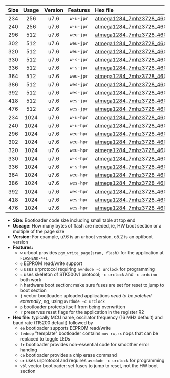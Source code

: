 |Size|Usage|Version|Features|Hex file|
|:-:|:-:|:-:|:-:|:--|
|234|256|u7.6|`w-u-jpr`|[atmega1284_7mhz3728_460800bps_ur_vbl.hex](https://raw.githubusercontent.com/stefanrueger/urboot/main//atmega1284_7mhz3728_460800bps_ur_vbl.hex)|
|240|256|u7.6|`w-u-jpr`|[atmega1284_7mhz3728_460800bps_lednop_ur_vbl.hex](https://raw.githubusercontent.com/stefanrueger/urboot/main//atmega1284_7mhz3728_460800bps_lednop_ur_vbl.hex)|
|296|512|u7.6|`weu-jpr`|[atmega1284_7mhz3728_460800bps_ee_ur_vbl.hex](https://raw.githubusercontent.com/stefanrueger/urboot/main//atmega1284_7mhz3728_460800bps_ee_ur_vbl.hex)|
|302|512|u7.6|`weu-jpr`|[atmega1284_7mhz3728_460800bps_ee_lednop_ur_vbl.hex](https://raw.githubusercontent.com/stefanrueger/urboot/main//atmega1284_7mhz3728_460800bps_ee_lednop_ur_vbl.hex)|
|320|512|u7.6|`weu-jpr`|[atmega1284_7mhz3728_460800bps_ee_lednop_fr_ur_vbl.hex](https://raw.githubusercontent.com/stefanrueger/urboot/main//atmega1284_7mhz3728_460800bps_ee_lednop_fr_ur_vbl.hex)|
|330|512|u7.6|`w-s-jpr`|[atmega1284_7mhz3728_460800bps_vbl.hex](https://raw.githubusercontent.com/stefanrueger/urboot/main//atmega1284_7mhz3728_460800bps_vbl.hex)|
|336|512|u7.6|`w-s-jpr`|[atmega1284_7mhz3728_460800bps_lednop_vbl.hex](https://raw.githubusercontent.com/stefanrueger/urboot/main//atmega1284_7mhz3728_460800bps_lednop_vbl.hex)|
|364|512|u7.6|`weu-jpr`|[atmega1284_7mhz3728_460800bps_ee_lednop_fr_ce_ur_vbl.hex](https://raw.githubusercontent.com/stefanrueger/urboot/main//atmega1284_7mhz3728_460800bps_ee_lednop_fr_ce_ur_vbl.hex)|
|386|512|u7.6|`wes-jpr`|[atmega1284_7mhz3728_460800bps_ee_vbl.hex](https://raw.githubusercontent.com/stefanrueger/urboot/main//atmega1284_7mhz3728_460800bps_ee_vbl.hex)|
|392|512|u7.6|`wes-jpr`|[atmega1284_7mhz3728_460800bps_ee_lednop_vbl.hex](https://raw.githubusercontent.com/stefanrueger/urboot/main//atmega1284_7mhz3728_460800bps_ee_lednop_vbl.hex)|
|418|512|u7.6|`wes-jpr`|[atmega1284_7mhz3728_460800bps_ee_lednop_fr_vbl.hex](https://raw.githubusercontent.com/stefanrueger/urboot/main//atmega1284_7mhz3728_460800bps_ee_lednop_fr_vbl.hex)|
|476|512|u7.6|`wes-jpr`|[atmega1284_7mhz3728_460800bps_ee_lednop_fr_ce_vbl.hex](https://raw.githubusercontent.com/stefanrueger/urboot/main//atmega1284_7mhz3728_460800bps_ee_lednop_fr_ce_vbl.hex)|
|234|1024|u7.6|`w-u-hpr`|[atmega1284_7mhz3728_460800bps_ur.hex](https://raw.githubusercontent.com/stefanrueger/urboot/main//atmega1284_7mhz3728_460800bps_ur.hex)|
|240|1024|u7.6|`w-u-hpr`|[atmega1284_7mhz3728_460800bps_lednop_ur.hex](https://raw.githubusercontent.com/stefanrueger/urboot/main//atmega1284_7mhz3728_460800bps_lednop_ur.hex)|
|296|1024|u7.6|`weu-hpr`|[atmega1284_7mhz3728_460800bps_ee_ur.hex](https://raw.githubusercontent.com/stefanrueger/urboot/main//atmega1284_7mhz3728_460800bps_ee_ur.hex)|
|302|1024|u7.6|`weu-hpr`|[atmega1284_7mhz3728_460800bps_ee_lednop_ur.hex](https://raw.githubusercontent.com/stefanrueger/urboot/main//atmega1284_7mhz3728_460800bps_ee_lednop_ur.hex)|
|320|1024|u7.6|`weu-hpr`|[atmega1284_7mhz3728_460800bps_ee_lednop_fr_ur.hex](https://raw.githubusercontent.com/stefanrueger/urboot/main//atmega1284_7mhz3728_460800bps_ee_lednop_fr_ur.hex)|
|330|1024|u7.6|`w-s-hpr`|[atmega1284_7mhz3728_460800bps.hex](https://raw.githubusercontent.com/stefanrueger/urboot/main//atmega1284_7mhz3728_460800bps.hex)|
|336|1024|u7.6|`w-s-hpr`|[atmega1284_7mhz3728_460800bps_lednop.hex](https://raw.githubusercontent.com/stefanrueger/urboot/main//atmega1284_7mhz3728_460800bps_lednop.hex)|
|364|1024|u7.6|`weu-hpr`|[atmega1284_7mhz3728_460800bps_ee_lednop_fr_ce_ur.hex](https://raw.githubusercontent.com/stefanrueger/urboot/main//atmega1284_7mhz3728_460800bps_ee_lednop_fr_ce_ur.hex)|
|386|1024|u7.6|`wes-hpr`|[atmega1284_7mhz3728_460800bps_ee.hex](https://raw.githubusercontent.com/stefanrueger/urboot/main//atmega1284_7mhz3728_460800bps_ee.hex)|
|392|1024|u7.6|`wes-hpr`|[atmega1284_7mhz3728_460800bps_ee_lednop.hex](https://raw.githubusercontent.com/stefanrueger/urboot/main//atmega1284_7mhz3728_460800bps_ee_lednop.hex)|
|418|1024|u7.6|`wes-hpr`|[atmega1284_7mhz3728_460800bps_ee_lednop_fr.hex](https://raw.githubusercontent.com/stefanrueger/urboot/main//atmega1284_7mhz3728_460800bps_ee_lednop_fr.hex)|
|476|1024|u7.6|`wes-hpr`|[atmega1284_7mhz3728_460800bps_ee_lednop_fr_ce.hex](https://raw.githubusercontent.com/stefanrueger/urboot/main//atmega1284_7mhz3728_460800bps_ee_lednop_fr_ce.hex)|

- **Size:** Bootloader code size including small table at top end
- **Useage:** How many bytes of flash are needed, ie, HW boot section or a multiple of the page size
- **Version:** For example, u7.6 is an urboot version, o5.2 is an optiboot version
- **Features:**
  + `w` urboot provides `pgm_write_page(sram, flash)` for the application at `FLASHEND-4+1`
  + `e` EEPROM read/write support
  + `u` uses urprotocol requiring `avrdude -c urclock` for programming
  + `s` uses skeleton of STK500v1 protocol; `-c urclock` and `-c arduino` both work
  + `h` hardware boot section: make sure fuses are set for reset to jump to boot section
  + `j` vector bootloader: uploaded applications *need to be patched externally*, eg, using `avrdude -c urclock`
  + `p` bootloader protects itself from being overwritten
  + `r` preserves reset flags for the application in the register R2
- **Hex file:** typically MCU name, oscillator frequency (16 MHz default) and baud rate (115200 default) followed by
  + `ee` bootloader supports EEPROM read/write
  + `lednop` "template" bootloader contains `mov rx,rx` nops that can be replaced to toggle LEDs
  + `fr` bootloader provides non-essential code for smoother error handing
  + `ce` bootloader provides a chip erase command
  + `ur` uses urprotocol and requires `avrdude -c urclock` for programming
  + `vbl` vector bootloader: set fuses to jump to reset, not the HW boot section

